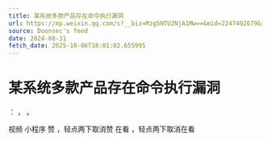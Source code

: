 ```yaml
---
title: 某系统多款产品存在命令执行漏洞
url: https://mp.weixin.qq.com/s?__biz=Mzg5NTU2NjA1Mw==&mid=2247492679&idx=1&sn=175cf892e9035aaa422dc8e6e25bf4ff
source: Doonsec's feed
date: 2024-08-31
fetch_date: 2025-10-06T18:01:02.655995
---
```


# 某系统多款产品存在命令执行漏洞

：
，
。

视频
小程序
赞
，轻点两下取消赞
在看
，轻点两下取消在看